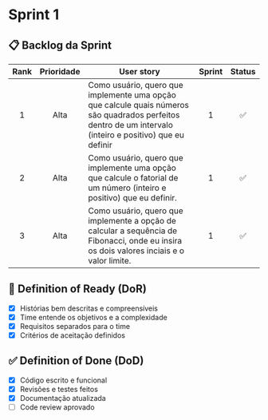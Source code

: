 # Sprint 1
## 📋 Backlog da Sprint

| Rank | Prioridade | User story | Sprint | Status |
| :--: | :--------: | --------------------------------------------------------------------------------------------------------------------------------------------------------- | :--: | :--: |
|   1  |    Alta    | Como usuário, quero que implemente uma opção que calcule quais números são quadrados perfeitos dentro de um intervalo (inteiro e positivo) que eu definir |  1   |  ✅ |
|   2  |    Alta    | Como usuário, quero que implemente uma opção que calcule o fatorial de um número (inteiro e positivo) que eu definir. | 1 | ✅ |
|   3  |    Alta    | Como usuário, quero que implemente a opção de calcular a sequência de Fibonacci, onde eu insira os dois valores inciais e o valor limite. | 1 | ✅ |

## 🧩 Definition of Ready (DoR)
-  [X] Histórias bem descritas e compreensíveis
-  [X] Time entende os objetivos e a complexidade
-  [X] Requisitos separados para o time
-  [X] Critérios de aceitação definidos

## ✅ Definition of Done (DoD)
-  [X] Código escrito e funcional
-  [X] Revisões e testes feitos
-  [X] Documentação atualizada
-  [ ] Code review aprovado
